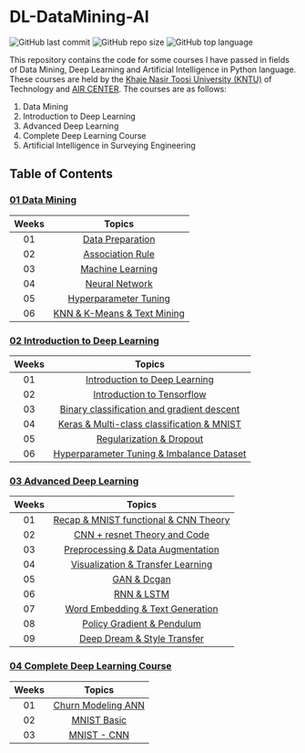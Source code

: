 # DL-DataMining-AI

![GitHub last commit](https://img.shields.io/github/last-commit/Yousefess/DL-DataMining-AI)
![GitHub repo size](https://img.shields.io/github/repo-size/Yousefess/DL-DataMining-AI)
![GitHub top language](https://img.shields.io/github/languages/top/Yousefess/DL-DataMining-AI)

This repository contains the code for some courses I have passed in fields of Data Mining, Deep Learning and Artificial Intelligence in Python language. These courses are held by the [Khaje Nasir Toosi University (KNTU)](https://geomatics.kntu.ac.ir/) of Technology and [AIR CENTER](https://t.me/AIR_Center). The courses are as follows:

1. Data Mining
2. Introduction to Deep Learning
3. Advanced Deep Learning
4. Complete Deep Learning Course
5. Artificial Intelligence in Surveying Engineering

## Table of Contents

### [01 Data Mining](https://github.com/Yousefess/DL-DataMining-AI/tree/main/01%20Data%20Mining)

| Weeks | Topics |
| :---: | :--------: |
| 01 | [Data Preparation](https://github.com/Yousefess/DL-DataMining-AI/tree/main/01%20Data%20Mining/Week%2001) |
| 02 | [Association Rule](https://github.com/Yousefess/DL-DataMining-AI/tree/main/01%20Data%20Mining/Week%2002) |
| 03 | [Machine Learning](https://github.com/Yousefess/DL-DataMining-AI/tree/main/01%20Data%20Mining/Week%2003) |
| 04 | [Neural Network](https://github.com/Yousefess/DL-DataMining-AI/tree/main/01%20Data%20Mining/Week%2004) |
| 05 | [Hyperparameter Tuning](https://github.com/Yousefess/DL-DataMining-AI/tree/main/01%20Data%20Mining/Week%2005) |
| 06 | [KNN & K-Means & Text Mining](https://github.com/Yousefess/DL-DataMining-AI/tree/main/01%20Data%20Mining/Week%2006) |

### [02 Introduction to Deep Learning](https://github.com/Yousefess/DL-DataMining-AI/tree/main/02%20Introduction%20to%20Deep%20Learning)

| Weeks | Topics |
| :---: | :--------: |
| 01 | [Introduction to Deep Learning](https://github.com/Yousefess/DL-DataMining-AI/tree/main/02%20Introduction%20to%20Deep%20Learning/Week%2001) |
| 02 | [Introduction to Tensorflow](https://github.com/Yousefess/DL-DataMining-AI/tree/main/02%20Introduction%20to%20Deep%20Learning/Week%2002) |
| 03 | [Binary classification and gradient descent](https://github.com/Yousefess/DL-DataMining-AI/tree/main/02%20Introduction%20to%20Deep%20Learning/Week%2003) |
| 04 | [Keras & Multi-class classification & MNIST](https://github.com/Yousefess/DL-DataMining-AI/tree/main/02%20Introduction%20to%20Deep%20Learning/Week%2004) |
| 05 | [Regularization & Dropout](https://github.com/Yousefess/DL-DataMining-AI/tree/main/02%20Introduction%20to%20Deep%20Learning/Week%2005) |
| 06 | [Hyperparameter Tuning & Imbalance Dataset](https://github.com/Yousefess/DL-DataMining-AI/tree/main/02%20Introduction%20to%20Deep%20Learning/Week%2006) |

### [03 Advanced Deep Learning](https://github.com/Yousefess/DL-DataMining-AI/tree/main/03%20Advance%20Deep%20Learning)

| Weeks | Topics |
| :---: | :--------: |
| 01 | [Recap & MNIST functional & CNN Theory](https://github.com/Yousefess/DL-DataMining-AI/tree/main/03%20Advance%20Deep%20Learning/Week%2001) |
| 02 | [CNN + resnet Theory and Code](https://github.com/Yousefess/DL-DataMining-AI/tree/main/03%20Advance%20Deep%20Learning/Week%2002) |
| 03 | [Preprocessing & Data Augmentation](https://github.com/Yousefess/DL-DataMining-AI/tree/main/03%20Advance%20Deep%20Learning/Week%2003) |
| 04 | [Visualization & Transfer Learning](https://github.com/Yousefess/DL-DataMining-AI/tree/main/03%20Advance%20Deep%20Learning/Week%2004) |
| 05 | [GAN & Dcgan](https://github.com/Yousefess/DL-DataMining-AI/tree/main/03%20Advance%20Deep%20Learning/Week%2005) |
| 06 | [RNN & LSTM](https://github.com/Yousefess/DL-DataMining-AI/tree/main/03%20Advance%20Deep%20Learning/Week%2006) |
| 07 | [Word Embedding & Text Generation](https://github.com/Yousefess/DL-DataMining-AI/tree/main/03%20Advance%20Deep%20Learning/Week%2007) |
| 08 | [Policy Gradient & Pendulum](https://github.com/Yousefess/DL-DataMining-AI/tree/main/03%20Advance%20Deep%20Learning/Week%2008) |
| 09 | [Deep Dream & Style Transfer](https://github.com/Yousefess/DL-DataMining-AI/tree/main/03%20Advance%20Deep%20Learning/Week%2009) |

### [04 Complete Deep Learning Course](https://github.com/Yousefess/DL-DataMining-AI/tree/main/04%20Complete%20Deep%20Learning%20Course)

| Weeks | Topics |
| :---: | :--------: |
| 01 | [Churn Modeling ANN](https://github.com/Yousefess/DL-DataMining-AI/tree/main/04%20Complete%20Deep%20Learning%20Course/Week%2001) |
| 02 | [MNIST Basic](https://github.com/Yousefess/DL-DataMining-AI/tree/main/04%20Complete%20Deep%20Learning%20Course/Week%2002) |
| 03 | [MNIST - CNN](https://github.com/Yousefess/DL-DataMining-AI/tree/main/04%20Complete%20Deep%20Learning%20Course/Week%2003) |

